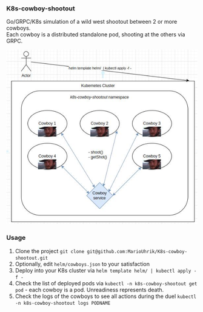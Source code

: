 ### K8s-cowboy-shootout
Go/GRPC/K8s simulation of a wild west shootout between 2 or more cowboys. \
Each cowboy is a distributed standalone pod, shooting at the others via GRPC.

![Architectural Diagram](k8s-cowboy-shootout.png)

### Usage

1. Clone the project `git clone git@github.com:MarioUhrik/K8s-cowboy-shootout.git`
2. Optionally, edit `helm/cowboys.json` to your satisfaction
3. Deploy into your K8s cluster via `helm template helm/ | kubectl apply -f -`
4. Check the list of deployed pods via `kubectl -n k8s-cowboy-shootout get pod` - each cowboy is a pod. Unreadiness represents death.
5. Check the logs of the cowboys to see all actions during the duel `kubectl -n k8s-cowboy-shootout logs PODNAME`
